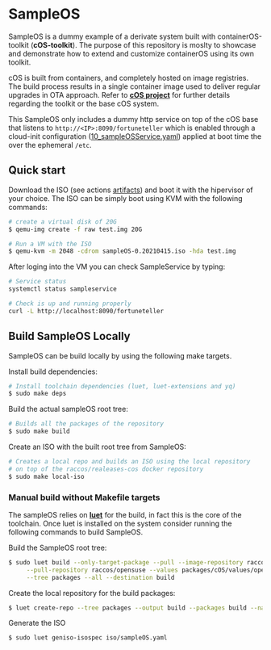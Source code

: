 # SampleOS

SampleOS is a dummy example of a derivate system built with containerOS-toolkit (**cOS-toolkit**).
The purpose of this repository is moslty to showcase and demonstrate how to
extend and customize containerOS using its own toolkit.

cOS is built from containers, and completely hosted on image registries. The
build process results in a single container image used to deliver regular
upgrades in OTA approach. Refer to [**cOS project**](https://github.com/rancher-sandbox/cOS-toolkit) for further details
regarding the toolkit or the base cOS system.

This SampleOS only includes a dummy http service on top of the cOS base that
listens to `http://<IP>:8090/fortuneteller` which is enabled through a
cloud-init configuration ([10_sampleOSService.yaml](https://github.com/rancher-sandbox/cos-toolkit-sample-repo/blob/master/packages/sampleOSService/10_sampleOSService.yaml)) applied at
boot time the over the ephemeral `/etc`.

## Quick start

Download the ISO (see actions [artifacts](https://github.com/rancher-sandbox/cos-toolkit-sample-repo/actions)) and boot it with the hipervisor of
your choice. The ISO can be simply boot using KVM with the following commands:

```bash
# create a virtual disk of 20G
$ qemu-img create -f raw test.img 20G

# Run a VM with the ISO
$ qemu-kvm -m 2048 -cdrom sampleOS-0.20210415.iso -hda test.img
```

After loging into the VM you can check SampleService by typing:

```bash
# Service status
systemctl status sampleservice

# Check is up and running properly
curl -L http://localhost:8090/fortuneteller
```

## Build SampleOS Locally

SampleOS can be build locally by using the following make targets.

Install build dependencies:

```bash
# Install toolchain dependencies (luet, luet-extensions and yq)
$ sudo make deps
```

Build the actual sampleOS root tree:

```bash
# Builds all the packages of the repository
$ sudo make build
```

Create an ISO with the built root tree from SampleOS:

```bash
# Creates a local repo and builds an ISO using the local repository
# on top of the raccos/realeases-cos docker repository
$ sudo make local-iso
```

### Manual build without Makefile targets

The sampleOS relies on [**luet**](https://luet-lab.github.io/docs/) for the build, in fact this is the
core of the toolchain. Once luet is installed on the system consider running
the following commands to build SampleOS.


Build the SampleOS root tree:

```bash
$ sudo luet build --only-target-package --pull --image-repository raccos/sampleos \
     --pull-repository raccos/opensuse --values packages/cOS/values/opensuse.yaml \
     --tree packages --all --destination build
```

Create the local repository for the build packages:

```bash
$ luet create-repo --tree packages --output build --packages build --name sampleOS
```

Generate the ISO

```bash
$ sudo luet geniso-isospec iso/sampleOS.yaml
```
